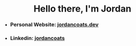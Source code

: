<h1 align="center">Hello there, I'm Jordan</h1>
<ul>
<li><h3>Personal Website: <a href="https://jordancoats.dev">jordancoats.dev</a></h3></li>
<li><h3>Linkedin: <a href="https://www.linkedin.com/in/jordancoats/">jordancoats</h3></a></li>
</ol>

